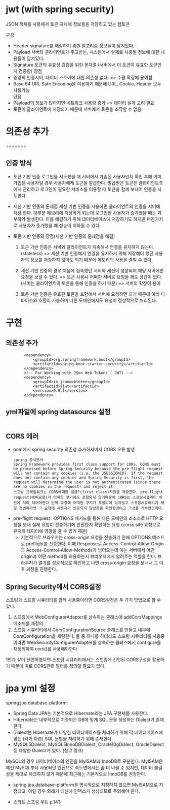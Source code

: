 # jwt (with spring security)
JSON 객체를 사용해서 토큰 자체에 정보들을 저장하고 있는 웹토큰

구성
- Header
	signature를 해싱하기 위한 알고리즘 정보들이 담겨있다.
- Payload
	서버와 클라이언트가 주고받는, 시스템에서 실제로 사용될 정보에 대한 내용들이 담겨있다.
- Signature
	토큰의 유효성 검증을 위한 문자열 (서버에서 이 토큰이 유효한 토큰인지 검증함)
장점
- 중앙의 인증서버, 데이터 스토어에 대한 의존성 없다.
	=> 수평 확장에 용이함
- Base 64 URL Safe Encoding을 이용하기 때문에 URL, Cookie, Header 모두 사용가능	
단점
- Payload의 정보가 많아지면 네트워크 사용량 증가 => 데이터 설계 고려 필요
- 토큰이 클라이언트에 저장되기 때문에 서버에서 토큰을 조작할 수 없음

# 의존성 추가  
=======
## 인증 방식

- 토큰 기반 인증
로그인을 시도했을 때 서버에서 가입된 사용자인지 확인 후에 이미 가입된 사용자일 경우 사용자에게 토큰을 발급한다. 발급받은 토큰은 클라이언트측에서 관리하고 로그인이 필요한 서비스를 이용할 때 토큰을 함께 보내어 인증을 시도한다.

- 세션 기반 인증의 문제점
세션 기반 인증을 사용하면 클라이언트의 인증을 서버에 저장 한다. 대부분 메모리에 저장하게 되는데 로그인한 사용자가 증가했을 때는 과부하가 발생한다. 이를 해결하기 위해 데이터베이스에 저장하기도 하지만 마찬가지로 사용자가 증가했을 때 성능이 저하될 수 있다.

- 토큰 기반 인증의 장점(세션 기반 인증의 문제점을 해결)  
	1. 토큰 기반 인증은 서버와 클라이언트가 지속해서 연결을 유지하지 않는다.(stateless)
	=> 세션 기반 인증에서 연결을 유지하기 위해 저장해야 했던 사용자의 정보를 저장하지 않아도 되기 때문에 메모리의 사용을 줄일 수 있다.  
	
	2. 세션 기반 인증의 경우 처음에 접속했던 서버와 세션이 생성되어 해당 서버에만 요청을 보낼 수 있다. 
	=> 토큰 사용시 어떠한 서버로 요청을 해도 상관이 없다.(서버는 클라이언트의 토큰을 통해 인증을 하기 때문) 
	=> 서버의 확장이 용이

	3. 토큰 기반 인증은 유효한 토큰을 포함해서 서버에 요청하면 되기 때문에 여러 디바이스와 호환이 가능하며 다른 도메인에서도 요청이 정상적으로 처리된다.

# 구현

## 의존성 추가  

```
        <dependency>
            <groupId>org.springframework.boot</groupId>
            <artifactId>spring-boot-starter-security</artifactId>
        </dependency>
        <!-- For Working with JSon Web Tokens ( JWT) -->
      	<dependency>
            <groupId>io.jsonwebtoken</groupId>
            <artifactId>jjwt</artifactId>
            <version>0.9.1</version>
      	</dependency>
```
## yml파일에 spring datasource 설정
```
```

## CORS 에러
- pom에서 spring security 의존성 추가하자마자 CORS 오류 발생
	```
	spring 공식문서  
	Spring Framework provides first class support for CORS. CORS must be processed before Spring Security because the pre-flight request will not contain any cookies (i.e. the JSESSIONID). If the request does not contain any cookies and Spring Security is first, the request will determine the user is not authenticated (since there are no cookies in the request) and reject it.
	스프링 프레임워크는 CORS에대한 일급?(first class)지원을 제공한다. pre-flight request(예비요청)가 어떠한 쿠키에도 포함되지 않기때문에 CORS는 스프링시큐리티 이전에 처리 되어야한다 만약 요청에 어떠한 쿠키가 포함되어 있지않고 스프링시큐리티가 제일 첫번째라면 그 요청에 사용자가 인증되지 않았음을 확인할것이고 그것을 거부할것이다.
	```
- pre-flight request : OPTIONS 메서드를 통해 다른 도메인의 리소스로 HTTP 요청을 보내 실제 요청이 전송하기에 안전한지 확인하는 요청 (corss site 요청으로 유저의 데이터에 영향을 줄 수 있기 때문)
	* 기본적으로 브라우저는 cross-origin 요청을 전송하기 전에 OPTIONS 메소드로 preflight를 전송한다.
이때 Response로 Access-Control-Allow-Origin과 Access-Control-Allow-Methods가 넘어오는데 이는 서버에서 어떤 origin과 어떤 method를 허용하는지 브라우저에게 알려주는 역할을 한다.
브라우저가 결과를 성공적으로 확인하고 나면 cross-origin 요청을 보내서 그 이후 과정을 진행한다.
	
	
	
## Spring Security에서 CORS설정
스프링과 스프링 시큐리티를 함께 사용중이라면 CORS설정은 두 가지 방법으로 할 수 있다.
1. 스프링에서 WebConfigurerAdapter를 상속하는 클래스에 addCorsMappings메소드를 재정의
2. 스프링 시큐리티에서 CorsConfigurationSource 클래스를 만들고 내부에 CorsConfiguration을 세팅한다.
둘 중 하나를 하더라도 스프링 시큐리티를 사용중이라면 WebSecurityConfigurerAdapter를 상속하는 클래스에서 configure를 재정의하여 cors()를 사용해야한다.

1번과 같이 선언하였다면 스프링 시큐리티에서는 스프링에 선언된 CORS구성을 활용하기 때문에 따로 CORS관련 필터를 정의할 필요가 없다.


# jpa yml 설정
spring.jpa.database-platform: 
  - Spring Data JPA는 기본적으로 Hibernate라는 JPA 구현체를 사용한다. 
  - Hibernate는 내부적으로 지정되는 DB에 맞게 SQL 문을 생성하는 Dialect가 존재한다.
  - Dialect는 Hibernate가 다양한 데이터베이스를 처리하기 위해 각 데이터베이스에 맞는 (각기 다른) SQL 문법을 처리하기 위해 존재한다.
  - MySQL5Dialect, MySQL5InnoDBDialect, Oracle10gDialect, OracleDialect 등 다양한 Dialect가 있다. (참고 링크)

MySQL의 경우 데이터베이스의 엔진을 MyISAM과 InnoDB로 구분한다.
MyISAM은 예전 MySQL부터 사용되던 엔진으로 속도면에서는 좀 더 나을 수 있지만, 데이터 불결성을 제대로 체크하지 않기 때문에 최근에는 기본적으로 InnoDB를 권장한다.


* spring.jpa.database-platform을 명시적으로 지정하지 않으면 MyISAM으로 지정되고, 이럴 경우 외래키 대신에 인덱스가 생성되므로 주의해야 한다.
- 스타트 스프링 부트 p.143
